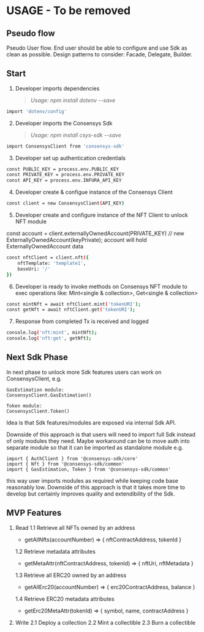 # USAGE - To be removed


## Pseudo flow

Pseudo User flow.
End user should be able to configure and use Sdk as clean as possible.
Design patterns to consider: Facade, Delegate, Builder.


## Start


1. Developer imports dependencies
    > *Usage: npm install dotenv --save*

```sh
import 'dotenv/config'
```

2. Developer imports the Consensys Sdk
    > *Usage: npm install csys-sdk --save*

```sh
import ConsensysClient from 'consensys-sdk'
```

3. Developer set up authentication credentials

```sh
const PUBLIC_KEY = process.env.PUBLIC_KEY
const PRIVATE_KEY = process.env.PRIVATE_KEY
const API_KEY = process.env.INFURA_API_KEY
```

4. Developer create & configue instance of the Consensys Client

```sh
const client = new ConsensysClient(API_KEY)
```
5. Developer create and configure instance of the NFT Client to unlock NFT module

const account = client.externallyOwnedAccount(PRIVATE_KEY)
// new ExternallyOwnedAccount(keyPrivate);
account will hold ExternallyOwnedAccount data



```sh
const nftClient = client.nft({
    nftTemplate: 'template1',
    baseUri: '/'
})
```

6. Developer is ready to invoke methods on Consensys NFT module to exec operations like: Mint<single & collection>, Get<single & collection>

```sh
const mintNft = await nftClient.mint('tokenURI');
const getNft = await nftClient.get('tokenURI');
```

7. Response from completed Tx is received and logged

```sh
console.log('nft:mint', mintNft);
console.log('nft:get', getNft);
```


## Next Sdk Phase

In next phase to unlock more Sdk features users can work on ConsensysClient,
e.g.

    GasEstimation module:
    ConsensysClient.GasEstimation()

    Token module:
    ConsensysClient.Token()


Idea is that Sdk features/modules are exposed via internal Sdk API.

Downside of this approach is that users will need to import full Sdk instead of only modules they need.
Maybe workaround can be to move auth into separate module so that it can be imported as standalone module
e.g.


    import { AuthClient } from '@consensys-sdk/core'
    import { Nft } from '@consensys-sdk/common'
    import { GasEstimation, Token } from '@consensys-sdk/common'


this way user imports modules as required while keeping code base reasonably low.
Downside of this approach is that it takes more time to develop but certainly improves quality and extendibility of the Sdk.


## MVP Features

1. Read
    1.1 Retrieve all NFTs owned by an address
    - getAllNfts(accountNumber) => { nftContractAddress, tokenId }

    1.2 Retrieve metadata attributes
    - getMetaAttr(nftContractAddress, tokenId) => { nftUri, nftMetadata }

    1.3 Retrieve all ERC20 owned by an address
    - getAllErc20(accountNumber) => { erc20ContractAddress, balance }

    1.4 Retrieve ERC20 metadata attributes
    - getErc20MetaAttr(tokenId) => { symbol, name, contractAddress }

2. Write
    2.1 Deploy a collection
    2.2 Mint a collectible
    2.3 Burn a collectible
